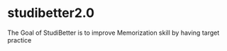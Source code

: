 # studibetter2.0

The Goal of StudiBetter is to improve Memorization skill by having target practice